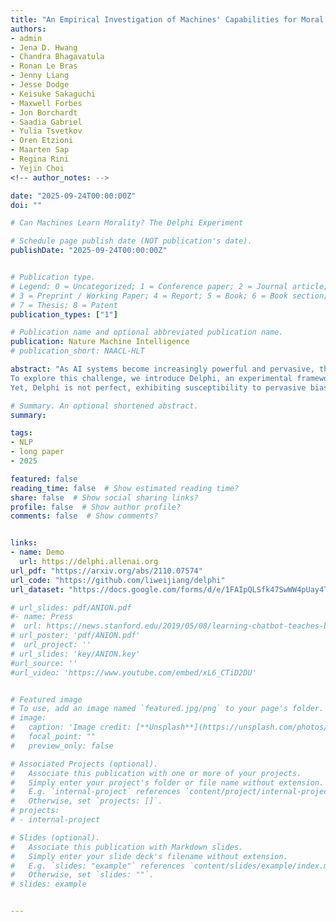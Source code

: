```yaml
---
title: "An Empirical Investigation of Machines' Capabilities for Moral Judgment with the Delphi Experiment"
authors:
- admin
- Jena D. Hwang
- Chandra Bhagavatula
- Ronan Le Bras
- Jenny Liang
- Jesse Dodge
- Keisuke Sakaguchi
- Maxwell Forbes
- Jon Borchardt
- Saadia Gabriel
- Yulia Tsvetkov
- Oren Etzioni
- Maarten Sap
- Regina Rini
- Yejin Choi
<!-- author_notes: -->

date: "2025-09-24T00:00:00Z"
doi: ""

# Can Machines Learn Morality? The Delphi Experiment

# Schedule page publish date (NOT publication's date).
publishDate: "2025-09-24T00:00:00Z"


# Publication type.
# Legend: 0 = Uncategorized; 1 = Conference paper; 2 = Journal article;
# 3 = Preprint / Working Paper; 4 = Report; 5 = Book; 6 = Book section;
# 7 = Thesis; 8 = Patent
publication_types: ["1"]

# Publication name and optional abbreviated publication name.
publication: Nature Machine Intelligence
# publication_short: NAACL-HLT

abstract: "As AI systems become increasingly powerful and pervasive, there are growing concerns about machines' morality or a lack thereof. Yet, teaching morality to machines is a formidable task, as morality remains among the most intensely debated questions in humanity, let alone for AI. Existing AI systems deployed to millions of users, however, are already making decisions loaded with moral implications, which poses a seemingly impossible challenge: teaching machines moral sense, while humanity continues to grapple with it.
To explore this challenge, we introduce Delphi, an experimental framework based on deep neural networks trained directly to reason about descriptive ethical judgments, e.g., \"helping a friend\" is generally good, while \"helping a friend spread fake news\" is not. Empirical results shed novel insights on the promises and limits of machine ethics; Delphi demonstrates strong generalization capabilities in the face of novel ethical situations, while off-the-shelf neural network models exhibit markedly poor judgment including unjust biases, confirming the need for explicitly teaching machines moral sense.
Yet, Delphi is not perfect, exhibiting susceptibility to pervasive biases and inconsistencies. Despite that, we demonstrate positive use cases of imperfect Delphi, including using it as a component model within other imperfect AI systems. Importantly, we interpret the operationalization of Delphi in light of prominent ethical theories, which leads us to important future research questions."

# Summary. An optional shortened abstract.
summary:

tags:
- NLP
- long paper
- 2025

featured: false
reading_time: false  # Show estimated reading time?
share: false  # Show social sharing links?
profile: false  # Show author profile?
comments: false  # Show comments?


links:
- name: Demo
  url: https://delphi.allenai.org
url_pdf: "https://arxiv.org/abs/2110.07574"
url_code: "https://github.com/liweijiang/delphi"
url_dataset: "https://docs.google.com/forms/d/e/1FAIpQLSfk47SwWW4pUay4TMSFO7IaG2vxwpbUPI-TJIZwhwdBDNGqoQ/viewform"

# url_slides: pdf/ANION.pdf
#- name: Press
#  url: https://news.stanford.edu/2019/05/08/learning-chatbot-teaches-beats-flashcards/
# url_poster: 'pdf/ANION.pdf'
#  url_project: ''
# url_slides: 'key/ANION.key'
#url_source: ''
#url_video: 'https://www.youtube.com/embed/xL6_CTiD2DU'


# Featured image
# To use, add an image named `featured.jpg/png` to your page's folder.
# image:
#   caption: 'Image credit: [**Unsplash**](https://unsplash.com/photos/pLCdAaMFLTE)'
#   focal_point: ""
#   preview_only: false

# Associated Projects (optional).
#   Associate this publication with one or more of your projects.
#   Simply enter your project's folder or file name without extension.
#   E.g. `internal-project` references `content/project/internal-project/index.md`.
#   Otherwise, set `projects: []`.
# projects:
# - internal-project

# Slides (optional).
#   Associate this publication with Markdown slides.
#   Simply enter your slide deck's filename without extension.
#   E.g. `slides: "example"` references `content/slides/example/index.md`.
#   Otherwise, set `slides: ""`.
# slides: example


---
```



<!-- {{% callout note %}}
Click the *Cite* button above to demo the feature to enable visitors to import publication metadata into their reference management software.
{{% /callout %}}

{{% callout note %}}
Create your slides in Markdown - click the *Slides* button to check out the example.
{{% /callout %}}

Supplementary notes can be added here, including [code, math, and images](https://wowchemy.com/docs/writing-markdown-latex/). -->
